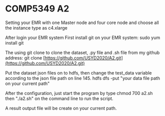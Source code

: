 # COMP5349 A2

Setting your EMR with one Master node and four core node and choose all the instance type as c4.xlarge

After login your EMR system First install git on your EMR system: sudo yum install git

The using git clone to clone the dataset, .py file and .sh file from my github address: git clone
[https://github.com/USYD2020/A2.git](https://github.com/USYD2020/A2.git)

Put the dataset json files on to hdfs, then change the test_data variable according to the json file path on line 145. hdfs dfs -put "your data file path on your current path"

After the configuration, just start the program by type chmod 700 a2.sh then "./a2.sh" on the command line to run the script.

A result output file will be create on your current path.
